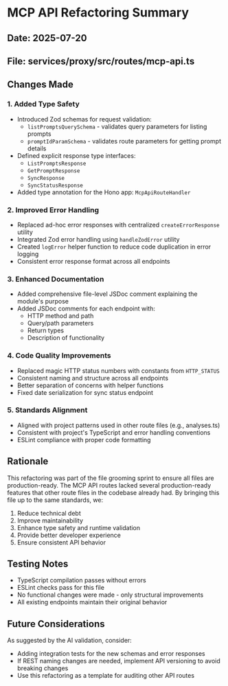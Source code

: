 # MCP API Refactoring Summary

## Date: 2025-07-20

## File: services/proxy/src/routes/mcp-api.ts

## Changes Made

### 1. Added Type Safety
- Introduced Zod schemas for request validation:
  - `listPromptsQuerySchema` - validates query parameters for listing prompts
  - `promptIdParamSchema` - validates route parameters for getting prompt details
- Defined explicit response type interfaces:
  - `ListPromptsResponse`
  - `GetPromptResponse`
  - `SyncResponse`
  - `SyncStatusResponse`
- Added type annotation for the Hono app: `McpApiRouteHandler`

### 2. Improved Error Handling
- Replaced ad-hoc error responses with centralized `createErrorResponse` utility
- Integrated Zod error handling using `handleZodError` utility
- Created `logError` helper function to reduce code duplication in error logging
- Consistent error response format across all endpoints

### 3. Enhanced Documentation
- Added comprehensive file-level JSDoc comment explaining the module's purpose
- Added JSDoc comments for each endpoint with:
  - HTTP method and path
  - Query/path parameters
  - Return types
  - Description of functionality

### 4. Code Quality Improvements
- Replaced magic HTTP status numbers with constants from `HTTP_STATUS`
- Consistent naming and structure across all endpoints
- Better separation of concerns with helper functions
- Fixed date serialization for sync status endpoint

### 5. Standards Alignment
- Aligned with project patterns used in other route files (e.g., analyses.ts)
- Consistent with project's TypeScript and error handling conventions
- ESLint compliance with proper code formatting

## Rationale

This refactoring was part of the file grooming sprint to ensure all files are production-ready. The MCP API routes lacked several production-ready features that other route files in the codebase already had. By bringing this file up to the same standards, we:

1. Reduce technical debt
2. Improve maintainability
3. Enhance type safety and runtime validation
4. Provide better developer experience
5. Ensure consistent API behavior

## Testing Notes

- TypeScript compilation passes without errors
- ESLint checks pass for this file
- No functional changes were made - only structural improvements
- All existing endpoints maintain their original behavior

## Future Considerations

As suggested by the AI validation, consider:
- Adding integration tests for the new schemas and error responses
- If REST naming changes are needed, implement API versioning to avoid breaking changes
- Use this refactoring as a template for auditing other API routes